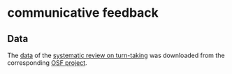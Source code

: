 # communicative feedback

## Data
The [data](data/MA%20turn-taking.csv) of the [systematic review on turn-taking](https://psyarxiv.com/3bak6) was 
downloaded from the corresponding
[OSF project](https://osf.io/wkceb/?view_only=9cca387b49ef427fa9740cb94c3fbd5c).
